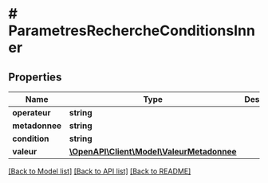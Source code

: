 # # ParametresRechercheConditionsInner

## Properties

Name | Type | Description | Notes
------------ | ------------- | ------------- | -------------
**operateur** | **string** |  |
**metadonnee** | **string** |  |
**condition** | **string** |  |
**valeur** | [**\OpenAPI\Client\Model\ValeurMetadonnee**](ValeurMetadonnee.md) |  |

[[Back to Model list]](../../README.md#models) [[Back to API list]](../../README.md#endpoints) [[Back to README]](../../README.md)
